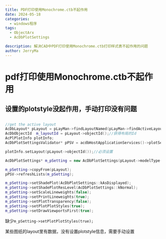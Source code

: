```yaml
---
title: PDF打印使用Monochrome.ctb不起作用
date: 2024-05-18
categories:
  - windows程序
tags:
  - ObjectArx
  - AcDbPlotSettings

description: 解决CAD中PDF打印使用Monochrome.ctb打印样式表不起作用的问题
author: JerryMa
---
```


# pdf打印使用Monochrome.ctb不起作用

## 设置的plotstyle没起作用，手动打印没有问题

## 

```cpp
//get the active layout
AcDbLayout* pLayout = pLayMan->findLayoutNamed(pLayMan->findActiveLayout(TRUE), TRUE);//获得当前布局
AcDbObjectId  m_layoutId = pLayout->objectId();//获得布局的Id
AcPlPlotInfo plotInfo;
AcDbPlotSettingsValidator* pPSV = acdbHostApplicationServices()->plotSettingsValidator();

plotInfo.setLayout(pLayout->objectId());//必须设置

AcDbPlotSettings* m_pSetting = new AcDbPlotSettings(pLayout->modelType());

m_pSetting->copyFrom(pLayout);
pPSV->refreshLists(m_pSetting);

m_pSetting->setShadePlot(AcDbPlotSettings::kAsDisplayed);
m_pSetting->setShadePlotResLevel(AcDbPlotSettings::kNormal);
m_pSetting->setScaleLineweights(false);
m_pSetting->setPrintLineweights(true);
m_pSetting->setPlotTransparency(false);
m_pSetting->setPlotPlotStyles(true);
m_pSetting->setDrawViewportsFirst(true);

```

缺少`m_pSetting->setPlotPlotStyles(true);`

某些图纸的layout里有数据，没有设置plotstyle信息，需要手动设置

